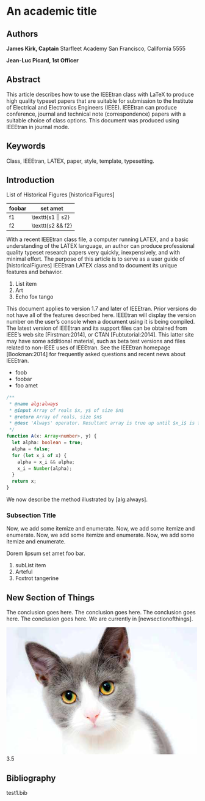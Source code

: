 # An academic title

## Authors

**James Kirk, Captain**
Starfleet Academy
San Francisco, California 5555

**Jean-Luc Picard, 1st Officer**

## Abstract

This article describes how to use the IEEEtran class with LaTeX to produce high
quality typeset papers that are suitable for submission to the Institute of
Electrical and Electronics Engineers (IEEE). IEEEtran can produce conference,
journal and technical note (correspondence) papers with a suitable choice of
class options. This document was produced using IEEEtran in journal mode.

## Keywords

Class, IEEEtran, LATEX, paper, style, template, typesetting.

## Introduction

List of Historical Figures
[historicalFigures]

| foobar | set amet            |
| ------ | ------------------- |
| f1     | \texttt{s1 \|\| s2} |
| f2     | \texttt{s2 && f2}   |

With a recent IEEEtran class file, a computer running LATEX, and a basic
understanding of the LATEX language, an author can produce professional quality
typeset research papers very quickly, inexpensively, and with minimal effort.
The purpose of this article is to serve as a user guide of [historicalFigures]
IEEEtran LATEX class and to document its unique features and behavior.

1. List item
2. Art
3. Echo fox tango

This document applies to version 1.7 and later of IEEEtran. Prior versions do
not have all of the features described here. IEEEtran will display the version
number on the user’s console when a document using it is being compiled. The
latest version of IEEEtran and its support files can be obtained from IEEE’s web
site [Firstman:2014], or CTAN [Fubtutorial:2014]. This latter site may have some
additional material, such as beta test versions and files related to non-IEEE
uses of IEEEtran. See the IEEEtran homepage [Bookman:2014] for frequently asked
questions and recent news about IEEEtran.

- foob
- foobar
- foo amet

```ts
/**
 * @name alg:always
 * @input Array of reals $x, y$ of size $n$
 * @return Array of reals, size $n$
 * @desc 'Always' operator. Resultant array is true up until $x_i$ is false.
 */
function A(x: Array<number>, y) {
  let alpha: boolean = true;
  alpha = false;
  for (let x_i of x) {
    alpha = x_i && alpha;
    x_i = Number(alpha);
  }
  return x;
}
```

We now describe the method illustrated by [alg:always].

### Subsection Title

Now, we add some itemize and enumerate. Now, we add some itemize and enumerate.
Now, we add some itemize and enumerate. Now, we add some itemize and enumerate.

Dorem lipsum set amet foo bar.

1. subList item
2. Arteful
3. Foxtrot tangerine

## New Section of Things

The conclusion goes here. The conclusion goes here. The conclusion goes here.
The conclusion goes here. We are currently in [newsectionofthings].

![image_label](img/test1_cat.jpg "This is the image caption") 3.5

## Bibliography

test1.bib
